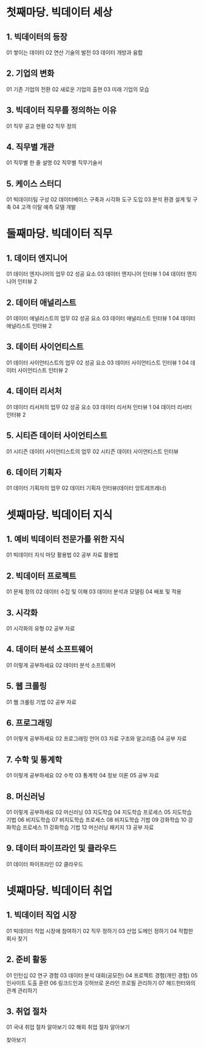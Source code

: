 

# 첫째마당. 빅데이터 세상

## 1. 빅데이터의 등장
01 쌓이는 데이터
02 연산 기술의 발전
03 데이터 개방과 융합

## 2. 기업의 변화
01 기존 기업의 전환
02 새로운 기업의 출현
03 미래 기업의 모습

## 3. 빅데이터 직무를 정의하는 이유
01 직무 공고 현황
02 직무 정의

## 4. 직무별 개관
01 직무별 한 줄 설명
02 직무별 직무기술서

## 5. 케이스 스터디
01 빅데이터팀 구성
02 데이터베이스 구축과 시각화 도구 도입
03 분석 환경 설계 및 구축
04 고객 이탈 예측 모델 개발

# 둘째마당. 빅데이터 직무

## 1. 데이터 엔지니어
01 데이터 엔지니어의 업무
02 성공 요소
03 데이터 엔지니어 인터뷰 1
04 데이터 엔지니어 인터뷰 2

## 2. 데이터 애널리스트
01 데이터 애널리스트의 업무
02 성공 요소
03 데이터 애널리스트 인터뷰 1
04 데이터 애널리스트 인터뷰 2

## 3. 데이터 사이언티스트
01 데이터 사이언티스트의 업무
02 성공 요소
03 데이터 사이언티스트 인터뷰 1
04 데이터 사이언티스트 인터뷰 2

## 4. 데이터 리서처
01 데이터 리서처의 업무
02 성공 요소
03 데이터 리서처 인터뷰 1
04 데이터 리서터 인터뷰 2

## 5. 시티즌 데이터 사이언티스트
01 시티즌 데이터 사이언티스트의 업무
02 시티즌 데이터 사이언티스트 인터뷰

## 6. 데이터 기획자
01 데이터 기획자의 업무
02 데이터 기획자 인터뷰(데이터 앙트레프레너)

# 셋째마당. 빅데이터 지식

## 1. 예비 빅데이터 전문가를 위한 지식
01 빅데이터 지식 마당 활용법
02 공부 자료 활용법

## 2. 빅데이터 프로젝트
01 문제 정의
02 데이터 수집 및 이해
03 데이터 분석과 모델링
04 배포 및 적용

## 3. 시각화
01 시각화의 유형
02 공부 자료

## 4. 데이터 분석 소프트웨어
01 이렇게 공부하세요
02 데이터 분석 소프트웨어

## 5. 웹 크롤링
01 웹 크롤링 기법
02 공부 자료

## 6. 프로그래밍
01 이렇게 공부하세요
02 프로그래밍 언어
03 자료 구조와 알고리즘
04 공부 자료

## 7. 수학 및 통계학
01 이렇게 공부하세요
02 수학
03 통계학
04 정보 이론
05 공부 자료

## 8. 머신러닝
01 이렇게 공부하세요
02 머신러닝
03 지도학습
04 지도학습 프로세스
05 지도학습 기법
06 비지도학습
07 비지도학습 프로세스
08 비지도학습 기법
09 강화학습
10 강화학습 프로세스
11 강화학습 기법
12 머신러닝 패키지
13 공부 자료

## 9. 데이터 파이프라인 및 클라우드
01 데이터 파이프라인
02 클라우드

# 넷째마당. 빅데이터 취업

## 1. 빅데이터 직업 시장
01 빅데이터 직업 시장에 참여하기
02 직무 정하기
03 산업 도메인 정하기
04 적합한 회사 찾기

## 2. 준비 활동
01 인턴십
02 연구 경험
03 데이터 분석 대회(공모전)
04 프로젝트 경험(개인 경험)
05 인사이트 도출 훈련
06 링크드인과 깃허브로 온라인 프로필 관리하기
07 헤드헌터와의 관계 관리하기

## 3. 취업 절차
01 국내 취업 절차 알아보기
02 해외 취업 절차 알아보기

찾아보기